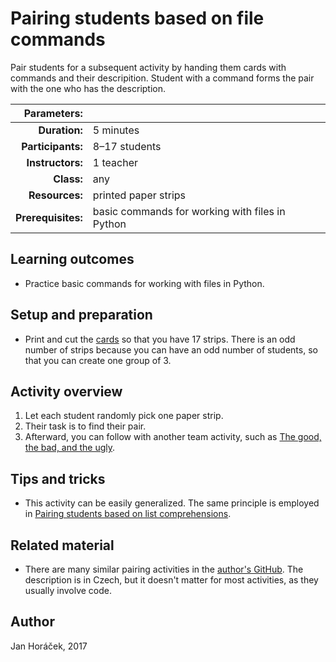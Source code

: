 # Pairing students based on file commands

Pair students for a subsequent activity by handing them cards with commands and their descripition. Student with a command forms the pair with the one who has the description.

| Parameters:        |               |
| -----------------: | :------------ |
| **Duration:**      | 5 minutes     |
| **Participants:**  | 8–17 students |
| **Instructors:**   | 1 teacher     |
| **Class:**         | any           |
| **Resources:**     | printed paper strips |
| **Prerequisites:** | basic commands for working with files in Python |

## Learning outcomes

* Practice basic commands for working with files in Python.

## Setup and preparation

* Print and cut the [cards](cards.pdf) so that you have 17 strips. There is an odd number of strips because you can have an odd number of students, so that you can create one group of 3.

## Activity overview

1. Let each student randomly pick one paper strip.
2. Their task is to find their pair.
3. Afterward, you can follow with another team activity, such as [The good, the bad, and the ugly](activities/good-bad-ugly/README.md).

## Tips and tricks

* This activity can be easily generalized. The same principle is employed in [Pairing students based on list comprehensions](activities/pairing-list-comprehensions-python/README.md).

## Related material

* There are many similar pairing activities in the [author's GitHub](https://github.com/horacekj/ib111-deleni). The description is in Czech, but it doesn't matter for most activities, as they usually involve code.

## Author

Jan Horáček, 2017